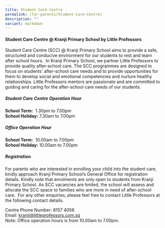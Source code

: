 ```yaml
---
title: Student Care Centre
permalink: /for-parents/Student-Care-Centre/
description: ""
variant: markdown
---
```

#### **Student Care Centre @ Kranji Primary School by Little Professors**

  

Student Care Centre (SCC) @ Kranji Primary School aims to provide a safe, structured and conducive environment for our students to rest and learn after school hours. &nbsp;In Kranji Primary School, we partner Little Professors to provide quality after-school care. The SCC programmes are designed to focus on students’ after-school care needs and to provide opportunities for them to develop social and emotional competencies and nurture healthy relationships. Little Professors mentors are passionate and are committed to guiding and caring for the after-school care needs of our students.

  

##### **Student Care Centre Operation Hour**

**School Term:**&nbsp;&nbsp;1.30pm to 7.00pm   
**School Holiday:**&nbsp;7.30am to 7.00pm

##### **Office Operation Hour**

**School Term:**&nbsp;&nbsp;10.00am to 7.00pm  
**School Holiday:**&nbsp;10.00am to 7.00pm

  

##### **Registration**

For parents who are interested in enrolling your child into the student care, kindly approach Kranji Primary School’s General Office for registration details. Kindly note that enrolments are only open to students from Kranji Primary School. As SCC vacancies are limited, the school will assess and allocate the SCC space to families who are more in need of after-school care. &nbsp;For any other enquiries, please feel free to contact Little Professors at the following contact details.

Centre Phone Number: 8157 4056   
Email: kranji@littleprofessors.com.sg<br>
Note: Office operation hours is from 10.00am to 7.00pm.